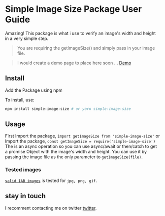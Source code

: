 # Simple Image Size Package User Guide

Amazing! This package is what i use to verify an image's width and height in a very simple step. 

> You are requiring the getImageSize() and simply pass in your image file.

> I would create a demo page to place here soon ... [Demo](https://portfolio.recash.tech/#)

## Install

Add the Package using npm 

To install, use:

```bash
npm install simple-image-size # or yarn simple-image-size
```

## Usage

First Import the package, `import getImageSize from 'simple-image-size'`
or Import the package, `const getImageSize = require('simple-image-size')`
The is an async operation so you can use async/await or then/catch to get a promise Object with the image's width and height. You can use it by passing the image file as the only parameter to `getImageSize(file)`.


### Tested images

[`valid IAB images`](https://#) is tested for  `jpg, png, gif`.

## stay in touch

I recomment contacting me on twitter [twitter](https://twitter.com/davoodhakimi).
